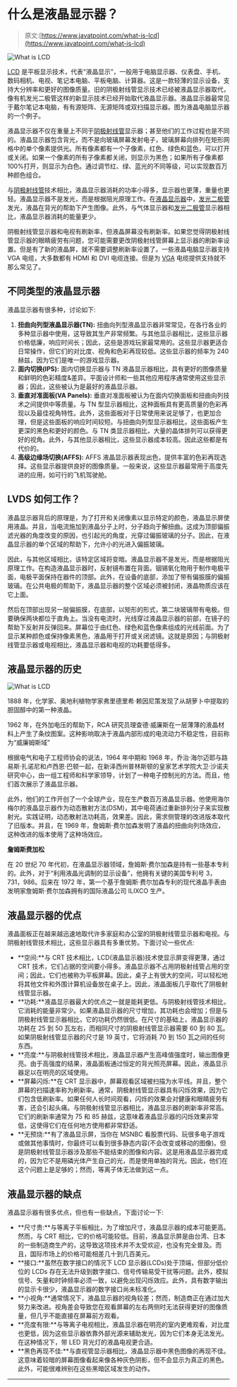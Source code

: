 # 什么是液晶显示器？

> 原文:[https://www.javatpoint.com/what-is-lcd](https://www.javatpoint.com/what-is-lcd)

![What is LCD](../Images/6ffcd848dec53dcc9cf5919dd76fad56.png)

[LCD](https://www.javatpoint.com/lcd-full-form) 是平板显示技术，代表“液晶显示”，一般用于电脑显示器、仪表盘、手机、数码相机、电视、笔记本电脑、平板电脑、计算器。这是一款轻薄的显示设备，支持大分辨率和更好的图像质量。旧的阴极射线管显示技术已经被液晶显示器取代，像有机发光二极管这样的新显示技术已经开始取代液晶显示器。液晶显示器最常见于戴尔笔记本电脑，有有源矩阵、无源矩阵或双扫描显示器。图为液晶电脑显示器的一个例子。

液晶显示器不仅在重量上不同于[阴极射线管](https://www.javatpoint.com/computer-graphics-cathode-ray-tube)显示器；甚至他们的工作过程也是不同的。液晶显示器包含背光，而不是向玻璃屏幕发射电子，玻璃屏幕向排列在矩形网格中的单个像素提供光。所有像素都有一个子像素，红色、绿色和蓝色，可以打开或关闭。如果一个像素的所有子像素都关闭，则显示为黑色；如果所有子像素都 100%打开，则显示为白色。通过调节红、绿、蓝光的不同等级，可以实现数百万种颜色组合。

与[阴极射线管](https://www.javatpoint.com/crt-full-form)技术相比，液晶显示器消耗的功率小得多，显示器也更薄，重量也更轻。液晶显示器不是发光，而是根据阻光原理工作。在[液晶显示器](https://www.javatpoint.com/lcd-vs-led)中，[发光二极管](https://www.javatpoint.com/led-full-form)发光，液晶在背光的帮助下产生图像。此外，与气体显示器和[发光二极管](https://www.javatpoint.com/led)显示器相比，液晶显示器消耗的能量更少。

阴极射线管显示器和电视有刷新率，但液晶屏幕没有刷新率。如果您觉得阴极射线管显示器的眼睛疲劳有问题，您可能需要更改阴极射线管屏幕上显示器的刷新率设置。但是有了新的液晶屏，就不需要调整刷新率设置了。一些液晶电脑显示器支持 VGA 电缆，大多数都有 HDMI 和 DVI 电缆连接。但是为 [VGA](https://www.javatpoint.com/vga-full-form) 电缆提供支持就不那么常见了。

## 不同类型的液晶显示器

液晶显示器有很多种，讨论如下:

1.  **扭曲向列型液晶显示器(TN):** 扭曲向列型液晶显示器非常常见，在各行各业的多种显示器中使用，这导致其生产非常频繁。与其他显示器相比，这些显示器价格低廉，响应时间长；因此，这些是游戏玩家最常用的。这些显示器更适合日常操作，但它们的对比度、视角和色彩再现较低。这些显示器的频率为 240 赫兹，因为它们是唯一的游戏显示器。
2.  **面内切换(IPS):** 面内切换显示器与 TN 液晶显示器相比，具有更好的图像质量和鲜明的色彩精度&差异。平面设计师和一些其他应用程序通常使用这些显示器；因此，这些被认为是最好的液晶显示器。
3.  **垂直对准面板(VA Panels):** 垂直对准面板被认为在面内切换面板和扭曲向列技术之间提供中等质量。与 TN 型显示器相比，这种面板具有更高质量的色彩再现以及最佳视角特性。此外，这些面板对于日常使用来说足够了，也更加合理，但是这些面板的响应时间较短。与扭曲向列型显示器相比，这些面板产生更深的黑色和更好的颜色。与 TN 类显示器相比，大量的晶体排列可以获得更好的视角。此外，与其他显示器相比，这些显示器成本较高。因此这些都是有代价的。
4.  **高级边缘场切换(AFFS):** AFFS 液晶显示器表现出色，提供丰富的色彩再现选择。这些显示器提供良好的图像质量。一般来说，这些显示器最常用于高度先进的应用，如可行的飞机驾驶舱。

## LVDS 如何工作？

液晶显示器背后的原理是，为了打开和关闭像素以显示特定的颜色，液晶显示屏使用液晶。并且，当电流施加到液晶分子上时，分子趋向于解扭曲。这成为顶部偏振滤光器的角度改变的原因，也引起光的角度，光穿过偏振玻璃的分子。因此，在液晶显示器的单个区域的帮助下，允许小的光进入偏振玻璃。

因此，与其他区域相比，该特定区域将变暗。液晶显示器不是发光，而是根据阻光原理工作。在构造液晶显示器时，反射镜布置在背面。铟锡氧化物用于制作电极平面，电极平面保持在器件的顶部。此外，在设备的底部，添加了带有偏振膜的偏振玻璃。在公共电极的帮助下，液晶显示器的整个区域必须被封闭，液晶物质应该在它上面。

然后在顶部出现另一层偏振膜，在底部，以矩形的形式，第二块玻璃带有电极。但要确保两块都位于直角上。当没有电流时，光线穿过液晶显示器的前部，在镜子的帮助下反射并反弹回来。屏幕位于由红色、绿色和蓝色像素组成的光线前面。为了显示某种颜色或保持像素黑色，液晶用于打开或关闭滤镜。这就是原因；与阴极射线管显示器或电视相比，液晶显示器和电视的功耗要低得多。

## 液晶显示器的历史

![What is LCD](../Images/6dd2f413720f1807816f2ed76ceef13d.png)

1888 年，化学家、奥地利植物学家弗里德里希·赖因尼策发现了从胡萝卜中提取的胆固醇中的第一种液晶。

1962 年，在外加电压的帮助下，RCA 研究员理查德·威廉斯在一层薄薄的液晶材料上产生了条纹图案。这种影响取决于液晶内部形成的电流动力不稳定性，目前称为“威廉姆斯域”

根据电气和电子工程师协会的说法，1964 年中期和 1968 年，乔治·海尔迈耶与路易斯·扎诺尼和卢西恩·巴顿一起，在新泽西州普林斯顿的皇家艺术学院大卫·沙诺夫研究中心，由一组工程师和科学家领导，计划了一种电子控制光的方法。而且，他们首次展示了液晶显示器。

此外，他们的工作开创了一个全球产业，现在生产数百万液晶显示器。他使用海尔梅尔的液晶显示器作为动态散射方法(DSM)，其中电荷通过重新排列分子来实现散射光。实践证明，动态散射法功耗高，效果差。因此，需求侧管理的改进版本取代了旧版本。并且，在 1969 年，詹姆斯·费尔加森发明了液晶的扭曲向列场效应，这种改进的版本使用了这种场效应。

**詹姆斯费加松**

在 20 世纪 70 年代初，在液晶显示器领域，詹姆斯·费尔加森是持有一些基本专利的。此外，对于“利用液晶光调制的显示设备”，他拥有关键的美国专利号 3，731，986。后来在 1972 年，第一个基于詹姆斯·费尔加森专利的现代液晶手表由发明家詹姆斯·费尔加森拥有的国际液晶公司 ILIXCO 生产。

## 液晶显示器的优点

液晶面板正在越来越迅速地取代许多家庭和办公室的阴极射线管显示器和电视。与阴极射线管技术相比，这些显示器具有多重优势。下面讨论一些优点:

*   **空间:**与 CRT 技术相比，LCD(液晶显示器)技术使显示屏变得更薄，通过 CRT 技术，它们占据的空间要小得多。液晶显示器不占用阴极射线管占用的空间；因此，它们也被称为平板屏幕。因此，桌子上有很大的空间，可以轻松地将其他文件和外围计算机设备放在桌子上。因此，液晶面板几乎取代了阴极射线管显示器。
*   **功耗:**液晶显示器最大的优点之一就是能耗更低。与阴极射线管技术相比，它消耗的能量非常少。如果液晶显示器的尺寸增加，其功耗也会增加；但是与阴极射线管显示器相比，它的功耗仍然很低。在尺寸的基础上，液晶显示器的功耗在 25 到 50 瓦左右，而相同尺寸的阴极射线管显示器需要 60 到 80 瓦。如果阴极射线管显示器的尺寸是 19 英寸，它将消耗 70 到 150 瓦之间的任何东西。
*   **亮度:**与阴极射线管技术相比，液晶显示器产生高峰值强度时，输出图像更亮。由于高强度的结果，液晶面板通过恒定的背光照亮屏幕。因此，液晶显示器足以在明亮的区域使用。
*   **屏幕闪烁:**在 CRT 显示器中，屏幕观看区域被扫描为水平线。并且，整个屏幕的扫描速率称为刷新率。通常，阴极射线管显示器具有闪烁效果，因为它们包含低刷新率。如果任何人长时间观看，闪烁的效果会对健康和眼睛疲劳有害，还会引起头痛。与阴极射线管显示器相比，液晶显示器的刷新率非常高。它们的刷新率通常为 75 和 85 赫兹，这意味着液晶显示器的闪烁效果非常低，这使得它们在任何地方使用都非常舒适。
*   **无预烧:**有了液晶显示屏，当你在 MSNBC 看股票代码、玩很多电子游戏或做其他事情时，你最终可以看到很多静态内容(不会改变或移动的图像)。但是阴极射线管显示器涉及那些不能结束的图像和内容。这是用液晶显示器完成的，因为它不是用磷光体产生自己的光，而是使用单独的背光。因此，他们在这个问题上是足够的；然而，等离子体无法做到这一点。

## 液晶显示器的缺点

液晶显示器有很多优点，但也有一些缺点，下面讨论一下:

*   **尺寸贵:**与等离子平板相比，为了增加尺寸，液晶显示器的成本可能更高。然而，与 CRT 相比，它的价格可能较低。目前，液晶显示屏是由台湾、日本的一些制造商生产的，这导致这项技术并不太受欢迎，也没有完全普及。而且，国际市场上的价格可能相差几十到几百美元。
*   **接口:**虽然在数字接口的情况下 LCD 显示器(LCDs)处于顶端，但部分低价位的 LCDs 存在无法升级到数字接口、信号传输易受干扰等问题。此外，模拟信号、矢量和时钟频率必须一致，以避免出现闪烁效应。此外，具有数字输出的显示卡很少，液晶显示器的数字接口尚未标准化。
*   **小视角:**通常情况下，液晶显示器的视角较差；然而，制造商正在通过加大努力来改进。视角差会导致您在观看屏幕的左右两侧时无法获得更好的图像质量，但几乎不能直接在屏幕前方观看。
*   **亮度有限:**与等离子电视相比，液晶显示器在明亮的室内更难观看，对比度也更低，因为这些显示器依靠外部光源来辅助发光，因为它们本身无法发光。在这种情况下，带 LED 背光灯的液晶电视更合适。
*   **黑色再现不佳:**与直视管显示器相比，液晶显示器中黑色图像的再现不佳。这意味着较暗的屏幕图像看起来像各种灰色阴影，但不会显示为真正的黑色。此外，可能很难辨别在这些黑暗区域发生的动作。

* * *